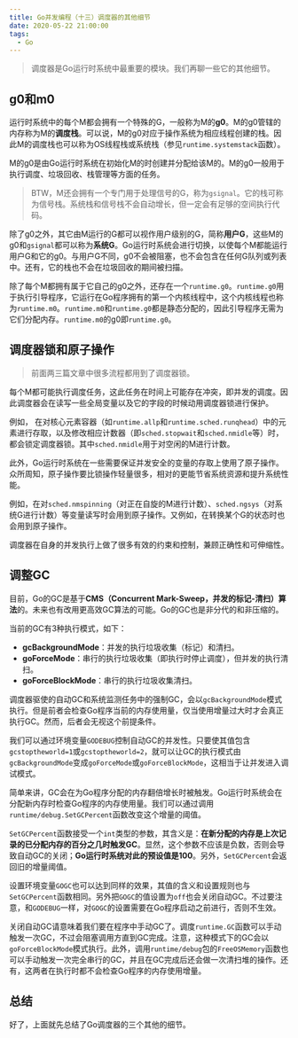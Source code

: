 ```yaml
---
title: Go并发编程（十三）调度器的其他细节
date: 2020-05-22 21:00:00
tags:
  - Go
---
```


> 调度器是Go运行时系统中最重要的模块。我们再聊一些它的其他细节。

## g0和m0

运行时系统中的每个M都会拥有一个特殊的G，一般称为M的**g0**。M的g0管辖的内存称为M的**调度栈**。可以说，M的g0对应于操作系统为相应线程创建的栈。因此M的调度栈也可以称为OS线程栈或系统栈（参见`runtime.systemstack`函数）。

M的g0是由Go运行时系统在初始化M的时创建并分配给该M的。M的g0一般用于执行调度、垃圾回收、栈管理等方面的任务。

> BTW，M还会拥有一个专门用于处理信号的G，称为`gsignal`。它的栈可称为信号栈。系统栈和信号栈不会自动增长，但一定会有足够的空间执行代码。

除了g0之外，其它由M运行的G都可以视作用户级别的G，简称**用户G**，这些M的g0和`gsignal`都可以称为**系统G**。Go运行时系统会进行切换，以使每个M都能运行用户G和它的g0。与用户G不同，g0不会被阻塞，也不会包含在任何G队列或列表中。还有，它的栈也不会在垃圾回收的期间被扫描。

除了每个M都拥有属于它自己的g0之外，还存在一个`runtime.g0`。`runtime.g0`用于执行引导程序，它运行在Go程序拥有的第一个内核线程中，这个内核线程也称为`runtime.m0`。`runtime.m0`和`runtime.g0`都是静态分配的，因此引导程序无需为它们分配内存。`runtime.m0`的g0即`runtime.g0`。

## 调度器锁和原子操作

>  前面两三篇文章中很多流程都用到了调度器锁。

每个M都可能执行调度任务，这此任务在时间上可能存在冲突，即并发的调度。因此调度器会在读写一些全局变量以及它的字段的时候动用调度器锁进行保护。

例如， 在对核心元素容器（如`runtime.allp`和`runtime.sched.runqhead`）中的元素进行存取，以及修改相应计数器（即`sched.stopwait`和`sched.nmidle`等）时，都会锁定调度器锁。其中`sched.nmidle`用于对空闲的M进行计数。

此外，Go运行时系统在一些需要保证并发安全的变量的存取上使用了原子操作。众所周知，原子操作要比锁操作轻量很多，相对的更能节省系统资源和提升系统性能。

例如，在对`sched.nmspinning`（对正在自旋的M进行计数）、`sched.ngsys`（对系统G进行计数）等变量读写时会用到原子操作。又例如，在转换某个G的状态时也会用到原子操作。

调度器在自身的并发执行上做了很多有效的约束和控制，兼顾正确性和可伸缩性。

## 调整GC

目前，Go的GC是基于**CMS（Concurrent Mark-Sweep，并发的标记-清扫）算法**的。未来也有改用更高效GC算法的可能。Go的GC也是非分代的和非压缩的。

当前的GC有3种执行模式，如下：

- **gcBackgroundMode**：并发的执行垃圾收集（标记）和清扫。
- **goForceMode**：串行的执行垃圾收集（即执行时停止调度），但并发的执行清扫。
- **goForceBlockMode**：串行的执行垃圾收集清扫。

调度器驱使的自动GC和系统监测任务中的强制GC，会以`gcBackgroundMode`模式执行。但是前者会检查Go程序当前的内存使用量，仅当使用增量过大时才会真正执行GC。然而，后者会无视这个前提条件。

我们可以通过环境变量`GODEBUG`控制自动GC的并发性。只要使其值包含`gcstoptheworld=1`或`gcstoptheworld=2`，就可以让GC的执行模式由`gcBackgroundMode`变成`goForceMode`或`goForceBlockMode`，这相当于让并发进入调试模式。

简单来讲，GC会在为Go程序分配的内存翻倍增长时被触发。Go运行时系统会在分配新内存时检查Go程序的内存使用量。我们可以通过调用`runtime/debug.SetGCPercent`函数改变这个增量的阈值。

`SetGCPercent`函数接受一个`int`类型的参数，其含义是：**在新分配的内存是上次记录的已分配内存的百分之几时触发GC**。显然，这个参数不应该是负数，否则会导致自动GC的关闭；**Go运行时系统对此的预设值是100**。另外，`SetGCPercent`会返回旧的增量阈值。

设置环境变量`GOGC`也可以达到同样的效果，其值的含义和设置规则也与`SetGCPercent`函数相同。另外把`GOGC`的值设置为`off`也会关闭自动GC。不过要注意，和`GODEBUG`一样，对`GOGC`的设置需要在Go程序启动之前进行，否则不生效。

关闭自动GC请意味着我们要在程序中手动GC了。调度`runtime.GC`函数可以手动触发一次GC，不过会阻塞调用方直到GC完成。注意，这种模式下的GC会以`goForceBlockMode`模式执行。此外，调用`runtime/debug`包的`FreeOSMemory`函数也可以手动触发一次完全串行的GC，并且在GC完成后还会做一次清扫堆的操作。还有，这两者在执行时都不会检查Go程序的内存使用增量。

## 总结

好了，上面就先总结了Go调度器的三个其他的细节。